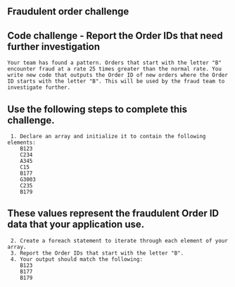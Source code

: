 ## Fraudulent order challenge

## Code challenge - Report the Order IDs that need further investigation
    Your team has found a pattern. Orders that start with the letter "B" encounter fraud at a rate 25 times greater than the normal rate. You write new code that outputs the Order ID of new orders where the Order ID starts with the letter "B". This will be used by the fraud team to investigate further.

## Use the following steps to complete this challenge.
     1. Declare an array and initialize it to contain the following elements:
        B123
        C234
        A345
        C15
        B177
        G3003
        C235
        B179

##        These values represent the fraudulent Order ID data that your application use.

     2. Create a foreach statement to iterate through each element of your array.
     3. Report the Order IDs that start with the letter "B".
     4. Your output should match the following:
        B123
        B177
        B179